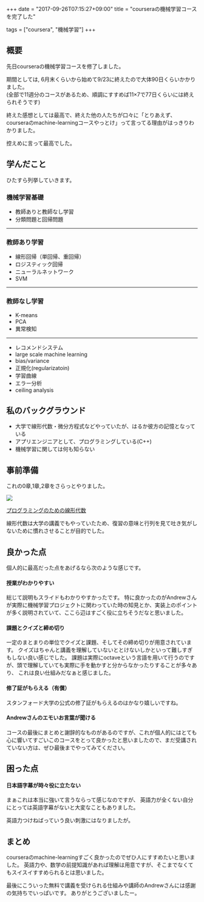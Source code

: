 +++
date = "2017-09-26T07:15:27+09:00"
title = "courseraの機械学習コースを完了した"

tags = ["coursera", "機械学習"]
+++

## 概要

先日courseraの機械学習コースを修了しました。

期間としては, 6月末くらいから始めて9/23に終えたので大体90日くらいかかりました。<br>
(全部で11週分のコースがあるため、順調にすすめば11×7で77日くらいには終えられそうです)


終えた感想としては最高で、終えた他の人たちが口々に「とりあえず、courseraのmachine-learningコースやっとけ」って言ってる理由がはっきりわかりました。

控えめに言って最高でした。

## 学んだこと

ひたすら列挙していきます。

### 機械学習基礎

* 教師ありと教師なし学習
* 分類問題と回帰問題

---

### 教師あり学習

* 線形回帰（単回帰、重回帰）
* ロジスティック回帰
* ニューラルネットワーク
* SVM

---

### 教師なし学習

* K-means
* PCA
* 異常検知

---

* レコメンドシステム
* large scale machine learning
* bias/variance
* 正規化(regularizatoin)
* 学習曲線
* エラー分析
* ceiling analysis

## 私のバックグラウンド

* 大学で線形代数・微分方程式などやっていたが、はるか彼方の記憶となっている
* アプリエンジニアとして、プログラミングしている(C++)
* 機械学習に関しては何も知らない

## 事前準備

これの0章,1章,2章をさらっとやりました。

<a target="_blank" href="https://www.amazon.co.jp/gp/product/4274065782/ref=as_li_tl?ie=UTF8&camp=247&creative=1211&creativeASIN=4274065782&linkCode=as2&tag=foresta04-22&linkId=a08eb9f00b3c6e1bc52f6c68360ddd13"><img border="0" src="//ws-fe.amazon-adsystem.com/widgets/q?_encoding=UTF8&MarketPlace=JP&ASIN=4274065782&ServiceVersion=20070822&ID=AsinImage&WS=1&Format=_SL250_&tag=foresta04-22" ></a><img src="//ir-jp.amazon-adsystem.com/e/ir?t=foresta04-22&l=am2&o=9&a=4274065782" width="1" height="1" border="0" alt="" style="border:none !important; margin:0px !important;" />

<a target="_blank" href="https://www.amazon.co.jp/gp/product/4274065782/ref=as_li_tl?ie=UTF8&camp=247&creative=1211&creativeASIN=4274065782&linkCode=as2&tag=foresta04-22&linkId=ed1ac6a1a8127f0b41494f1ad7b9bea9">プログラミングのための線形代数</a><img src="//ir-jp.amazon-adsystem.com/e/ir?t=foresta04-22&l=am2&o=9&a=4274065782" width="1" height="1" border="0" alt="" style="border:none !important; margin:0px !important;" />


線形代数は大学の講義でもやっていたため、復習の意味と行列を見て吐き気がしないために慣れさせることが目的でした。

## 良かった点

個人的に最高だった点をあげるなら次のような感じです。


#### 授業がわかりやすい

総じて説明もスライドもわかりやすかったです。
特に良かったのがAndrewさんが実際に機械学習プロジェクトに関わっていた時の知見とか、実装上のポイントが多く説明されていて、ここら辺はすごく役に立ちそうだなと思いました。


#### 課題とクイズと締め切り

一定のまとまりの単位でクイズと課題、そしてその締め切りが用意されています。
クイズはちゃんと講義を理解していないととけないしかといって難しすぎもしない良い感じでした。
課題は実際にoctaveという言語を用いて行うのですが、頭で理解していても実際に手を動かすと分からなかったりすることが多々あり、
これは良い仕組みだなぁと感じました。


#### 修了証がもらえる（有償）

スタンフォード大学の公式の修了証がもらえるのはかなり嬉しいですね。


#### Andrewさんのエモいお言葉が聞ける 

コースの最後にまとめと謝辞的なものがあるのですが、これが個人的にはとても心に響いてすごいこのコースをとって良かったと思いましたので、まだ受講されていない方は、ぜひ最後までやってみてください。

## 困った点

#### 日本語字幕が時々役に立たない

まぁこれは本当に強いて言うならって感じなのですが、
英語力が全くない自分にとっては英語字幕がないと大変なこともありました。

英語力つけねばっていう良い刺激にはなりましたが。

## まとめ

courseraのmachine-learningすごく良かったのでぜひ人にすすめたいと思いました。
英語力や、数学の前提知識があれば理解は用意ですが、そこまでなくてもスイスイすすめられるとは思いました。

最後にこういった無料で講義を受けられる仕組みや講師のAndrewさんには感謝の気持ちでいっぱいです。
ありがとうございましたー。
